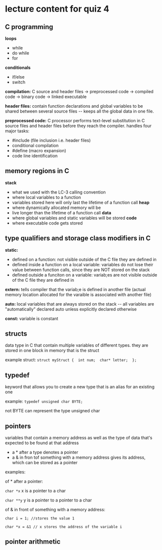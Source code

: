 # lecture content for quiz 4

## C programming
**loops**
- while
- do while
- for

**conditionals**
- if/else
- switch

**compilation:** C source and header files -> preprocessed code -> compiled code -> binary code -> linked executable

**header files:** contain function declarations and global variables to be shared between several source files -- keeps all the global data in one file. 

**preprocessed code:** C processor performs text-level substitution in C source files and header files before they reach the compiler. handles four major tasks:
- #include (file inclusion i.e. header files)
- conditional compilation
- #define (macro expansion)
- code line identification

## memory regions in C
**stack**
- what we used with the LC-3 calling convention
- where local variables to a function
- variables stored here will only last the lifetime of a function call
**heap**
- where dynamically allocated memory will be
- live longer than the lifetime of a function call
**data**
- where global variables and static variables will be stored
**code**
- where executable code gets stored

## type qualifiers and storage class modifiers in C
**static:**
- defined on a function: not visible outside of the C file they are defined in
- defined inside a function on a local variable: variables do not lose their value between function calls, since they are NOT stored on the stack
- defined outside a funciton on a variable: variab;es are not visible outside of the C file they are defined in

**extern:** tells compiler that the variab;e is defined in another file (actual memory location allocated for the varaible is associated with another file)

**auto:** local variables that are always stored on the stack -- all variables are "automatically" declared auto unless explicitly declared otherwise

**const:** variable is constant

## structs
data type in C that contain multiple variables of different types. they are stored in one block in memory that is the struct

example struct:
`
struct myStruct { 
  int num; 
  char* letter; 
};
`

## typedef
keyword that allows you to create a new type that is an alias for an existing one

example: `typedef unsigned char BYTE; `

not BYTE can represent the type unsigned char

## pointers
variables that contain a memory address as well as the type of data that's expected to be found at that address
- a * after a type denotes a pointer
- a & in fron tof something with a memory address gives its address, which can be stored as a pointer

examples:

of * after a pointer:

`char *x` x is a pointer to a char

`char **y` y is a pointer to a pointer to a char

of & in front of something with a memory address:

`char i = 1; //stores the value 1`

`char *x = &1 // x stores the address of the variable i`

## pointer arithmetic


